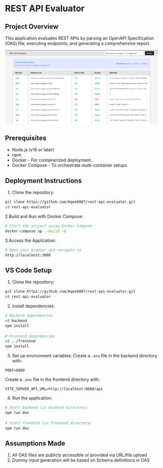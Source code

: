 #  REST API Evaluator

## Project Overview
This application evaluates REST APIs by parsing an OpenAPI Specification (OAS) file, executing endpoints, and generating a comprehensive report.

![alt text](frontend/public/ui.png)

## Prerequisites
- Node.js (v16 or later)
- npm 
- Docker - For containerized deployment.
- Docker Compose - To orchestrate multi-container setups.

## Deployment Instructions
1. Clone the repository:
```bash
git clone https://github.com/Aqeeb007/rest-api-evaluator.git
cd rest-api-evaluator
```

2.Build and Run with Docker Compose:
```bash
# Start the project using Docker Compose
docker-compose up --build -d
```

3.Access the Application:
```bash
# Open your browser and navigate to 
http://localhost:3000
```

## VS Code Setup
1. Clone the repository:
```bash
git clone https://github.com/Aqeeb007/rest-api-evaluator.git
cd rest-api-evaluator
```

2. Install dependencies:
```bash
# Backend dependencies
cd backend
npm install

# Frontend dependencies
cd ../frontend
npm install
```

3. Set up environment variables:
Create a `.env` file in the backend directory with:
```
PORT=8080
```
Create a `.env` file in the frontend directory with:
```
VITE_SERVER_API_URL=http://localhost:8080/api
```

4. Run the application:
```bash
# Start backend (in backend directory)
npm run dev

# Start frontend (in frontend directory)
npm run dev
```


## Assumptions Made
1. All OAS files are publicly accessible or provided via URL/file upload
2. Dummy input generation will be based on Schema definitions in OAS
